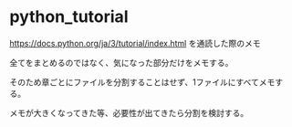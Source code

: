 # python_tutorial
https://docs.python.org/ja/3/tutorial/index.html を通読した際のメモ

全てをまとめるのではなく、気になった部分だけをメモする。

そのため章ごとにファイルを分割することはせず、1ファイルにすべてメモする。

メモが大きくなってきた等、必要性が出てきたら分割を検討する。
